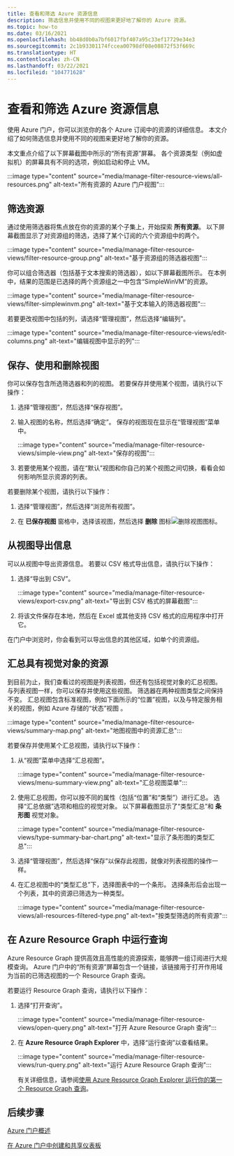 ```yaml
---
title: 查看和筛选 Azure 资源信息
description: 筛选信息并使用不同的视图来更好地了解你的 Azure 资源。
ms.topic: how-to
ms.date: 03/16/2021
ms.openlocfilehash: bb48d0b0a7bf6017fbf407a95c33ef17729e34e3
ms.sourcegitcommit: 2c1b93301174fccea00798df08e08872f53f669c
ms.translationtype: HT
ms.contentlocale: zh-CN
ms.lasthandoff: 03/22/2021
ms.locfileid: "104771628"
---
```

# <a name="view-and-filter-azure-resource-information"></a>查看和筛选 Azure 资源信息

使用 Azure 门户，你可以浏览你的各个 Azure 订阅中的资源的详细信息。 本文介绍了如何筛选信息并使用不同的视图来更好地了解你的资源。

本文重点介绍了以下屏幕截图中所示的“所有资源”屏幕。 各个资源类型（例如虚拟机）的屏幕具有不同的选项，例如启动和停止 VM。

:::image type="content" source="media/manage-filter-resource-views/all-resources.png" alt-text="所有资源的 Azure 门户视图":::

## <a name="filter-resources"></a>筛选资源

通过使用筛选器将焦点放在你的资源的某个子集上，开始探索 **所有资源**。 以下屏幕截图显示了对资源组的筛选，选择了某个订阅的六个资源组中的两个。

:::image type="content" source="media/manage-filter-resource-views/filter-resource-group.png" alt-text="基于资源组的筛选器视图":::

你可以组合筛选器（包括基于文本搜索的筛选器），如以下屏幕截图所示。 在本例中，结果的范围是已选择的两个资源组之一中包含“SimpleWinVM”的资源。

:::image type="content" source="media/manage-filter-resource-views/filter-simplewinvm.png" alt-text="基于文本输入的筛选器视图":::

若要更改视图中包括的列，请选择“管理视图”，然后选择“编辑列”。

:::image type="content" source="media/manage-filter-resource-views/edit-columns.png" alt-text="编辑视图中显示的列":::

## <a name="save-use-and-delete-views"></a>保存、使用和删除视图

你可以保存包含所选筛选器和列的视图。 若要保存并使用某个视图，请执行以下操作：

1. 选择“管理视图”，然后选择“保存视图”。

1. 输入视图的名称，然后选择“确定”。 保存的视图现在显示在“管理视图”菜单中。

    :::image type="content" source="media/manage-filter-resource-views/simple-view.png" alt-text="保存的视图":::

1. 若要使用某个视图，请在“默认”视图和你自己的某个视图之间切换，看看会如何影响所显示资源的列表。

若要删除某个视图，请执行以下操作：

1. 选择“管理视图”，然后选择“浏览所有视图”。

1. 在 **已保存视图** 窗格中，选择该视图，然后选择 **删除** 图标![删除视图图标](media/manage-filter-resource-views/icon-delete.png)。

## <a name="export-information-from-a-view"></a>从视图导出信息

可以从视图中导出资源信息。 若要以 CSV 格式导出信息，请执行以下操作：

1. 选择“导出到 CSV”。

    :::image type="content" source="media/manage-filter-resource-views/export-csv.png" alt-text="导出到 CSV 格式的屏幕截图":::

1. 将该文件保存在本地，然后在 Excel 或其他支持 CSV 格式的应用程序中打开它。 

在门户中浏览时，你会看到可以导出信息的其他区域，如单个的资源组。

## <a name="summarize-resources-with-visuals"></a>汇总具有视觉对象的资源

到目前为止，我们查看过的视图是列表视图，但还有包括视觉对象的汇总视图。 与列表视图一样，你可以保存并使用这些视图。 筛选器在两种视图类型之间保持不变。 汇总视图包含标准视图，例如下面所示的“位置”视图，以及与特定服务相关的视图，例如 Azure 存储的“状态”视图 。

:::image type="content" source="media/manage-filter-resource-views/summary-map.png" alt-text="地图视图中的资源汇总":::

若要保存并使用某个汇总视图，请执行以下操作：

1. 从“视图”菜单中选择“汇总视图”。

    :::image type="content" source="media/manage-filter-resource-views/menu-summary-view.png" alt-text="汇总视图菜单":::

1. 使用汇总视图，你可以按不同的属性（包括“位置”和“类型”）进行汇总。 选择“汇总依据”选项和相应的视觉对象。 以下屏幕截图显示了“类型汇总”和 **条形图** 视觉对象。

    :::image type="content" source="media/manage-filter-resource-views/type-summary-bar-chart.png" alt-text="显示了条形图的类型汇总":::

1. 选择“管理视图”，然后选择“保存”以保存此视图，就像对列表视图的操作一样。

1. 在汇总视图中的“类型汇总”下，选择图表中的一个条形。 选择条形后会出现一个列表，其中的资源已筛选为一种类型。

    :::image type="content" source="media/manage-filter-resource-views/all-resources-filtered-type.png" alt-text="按类型筛选的所有资源":::

## <a name="run-queries-in-azure-resource-graph"></a>在 Azure Resource Graph 中运行查询

Azure Resource Graph 提供高效且高性能的资源探索，能够跨一组订阅进行大规模查询。 Azure 门户中的“所有资源”屏幕包含一个链接，该链接用于打开作用域为当前的已筛选视图的一个 Resource Graph 查询。

若要运行 Resource Graph 查询，请执行以下操作：

1. 选择“打开查询”。

    :::image type="content" source="media/manage-filter-resource-views/open-query.png" alt-text="打开 Azure Resource Graph 查询":::

1. 在 **Azure Resource Graph Explorer** 中，选择“运行查询”以查看结果。

    :::image type="content" source="media/manage-filter-resource-views/run-query.png" alt-text="运行 Azure Resource Graph 查询":::

    有关详细信息，请参阅[使用 Azure Resource Graph Explorer 运行你的第一个 Resource Graph 查询](../governance/resource-graph/first-query-portal.md)。

## <a name="next-steps"></a>后续步骤

[Azure 门户概述](azure-portal-overview.md)

[在 Azure 门户中创建和共享仪表板](azure-portal-dashboards.md)
